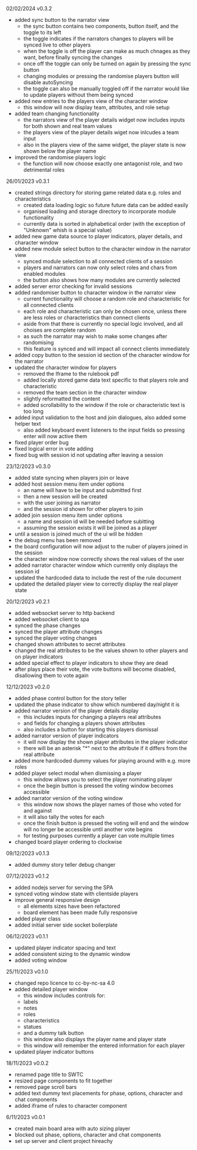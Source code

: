 02/02/2024 v0.3.2
- added sync button to the narrator view
  - the sync button contains two components, button itself, and the toggle to its left
  - the toggle indicates if the narrators changes to players will be synced live to other players
  - when the toggle is off the player can make as much chnages as they want, before finally syncing the changes
  - once off the toggle can only be turned on again by pressing the sync button
  - changing modules or pressing the randomise players button will disable autoSyncing
  - the toggle can also be manually toggled off if the narrator would like to update players without them being synced
- added new entries to the players view of the character window
  - this window will now display team, attributes, and role setup
- added team changing functionality
  - the narrators view of the player details widget now includes inputs for both shown and real team values
  - the players view of the player details wiget now inlcudes a team input
  - also in the players view of the same widget, the player state is now shown below the player name
- improved the randomise players logic
  - the function will now choose exactly one antagonist role, and two detrimental roles

26/01/2023 v0.3.1
- created strings directory for storing game related data e.g. roles and characteristics
  - created data loading logic so future future data can be added easily
  - organised loading and storage directory to incorporate module functionality
  - currently data is sorted in alphabetical order (with the exception of "Unknown" whish is a special value)
- added new game data source to player indicators, player details, and character window
- added new module select button to the character window in the narrator view 
  - synced module selection to all connected clients of a session
  - players and narrators can now only select roles and chars from enabled modules
  - the button also shows how many modules are currently selected
- added server error checking for invalid sessions
- added randomiser button to character window in the narrator view
  - current functionality will choose a random role and characteristic for all connected clients
  - each role and characteristic can only be chosen once, unless there are less roles or characteristics than connect clients
  - aside from that there is currently no special logic involved, and all choises are complete random
  - as such the narrator may wish to make some changes after randomising
  - this feature is synced and will impact all connect clients immediately
- added copy button to the session id section of the character window for the narrator
- updated the character window for players
  - removed the Iframe to the rulebook pdf
  - added locally stored game data text specific to that players role and characteristic
  - removed the team section in the character window
  - slightly reformatted the content
  - added scrollability to the window if the role or characteristic text is too long
- added input validation to the host and join dialogues, also added some helper text
  - also added keyboard event listeners to the input fields so pressing enter will now active them
- fixed player order bug
- fixed logical error in vote adding
- fixed bug with session id not updating after leaving a session

23/12/2023 v0.3.0
- added state syncing when players join or leave
- added host session menu item under options
  - an name will have to be input and submitted first
  - then a new session will be created
  - with the user joining as narrator
  - and the session id shown for other players to join
- added join session menu item under options
  - a name and session id will be needed before subitting
  - assuming the session exists it will be joined as a player
- until a session is joined much of the ui will be hidden
- the debug menu has been removed
- the board configuration will now adjust to the nuber of players joined in the session
- the character window now correctly shows the real values of the user
- added narrator character window which currently only displays the session id
- updated the hardcoded data to include the rest of the rule document
- updated the detailed player view to correctly display the real player state

20/12/2023 v0.2.1
- added websocket server to http backend
- added websocket client to spa
- synced the phase changes
- synced the player attribute changes
- synced the player voting changes
- changed shown attributes to secret attributes
- changed the real attributes to be the values shown to other players and on player indicators
- added special effect to player indicators to show they are dead
- after plays place their vote, the vote buttons will become disabled, disallowing them to vote again

12/12/2023 v0.2.0
- added phase control button for the story teller
- updated the phase indicator to show which numbered day/night it is
- added narrator version of the player details display
  - this includes inputs for changing a players real attributes
  - and fields for changing a players shown attributes
  - also includes a button for starting this players dismissal
- added narrator version of player indicators
  - it will now display the shown player attributes in the player indicator
  - there will be an asterisk "*" next to the attribute if it differs from the real attribute
- added more hardcoded dummy values for playing around with e.g. more roles
- added player select modal when dismissing a player
  - this window allows you to select the player nominating player
  - once the begin button is pressed the voting window becomes accessible
- added narrator version of the voting window
  - this window now shows the player names of those who voted for and against
  - it will also tally the votes for each
  - once the finish button is pressed the voting will end and the window will no longer be accessible until another vote begins
  - for testing purposes currently a player can vote multiple times
- changed board player ordering to clockwise

09/12/2023 v0.1.3
- added dummy story teller debug changer

07/12/2023 v0.1.2
- added nodejs server for serving the SPA
- synced voting window state with clientside players
- improve general responsive design
  - all elements sizes have been refactored
  - board element has been made fully responsive
- added player class
- added initial server side socket boilerplate

06/12/2023 v0.1.1
- updated player indicator spacing and text
- added consistent sizing to the dynamic window
- added voting window

25/11/2023 v0.1.0
- changed repo licence to cc-by-nc-sa 4.0
- added detailed player window
  - this window includes controls for:
  - labels
  - notes
  - roles
  - characteristics
  - statues
  - and a dummy talk button
  - this window also displays the player name and player state
  - this window will remember the entered information for each player
- updated player indicator buttons

18/11/2023 v0.0.2
- renamed page title to SWTC
- resized page components to fit together
- removed page scroll bars
- added text dummy text placements for phase, options, character and chat components
- added iframe of rules to character component

6/11/2023 v0.0.1
- created main board area with auto sizing player 
- blocked out phase, options, character and chat components
- set up server and client project hireachy